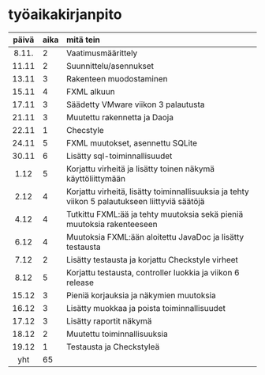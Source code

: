 # työaikakirjanpito

| päivä | aika | mitä tein  |
| :----:|:-----| :-----|
| 8.11. |  2   | Vaatimusmäärittely |
| 11.11 |  2   | Suunnittelu/asennukset |
| 13.11 |  3   | Rakenteen muodostaminen |
| 15.11 |  4   | FXML alkuun |
| 17.11 |  3   | Säädetty VMware viikon 3 palautusta |
| 21.11 |  3   | Muutettu rakennetta ja Daoja|
| 22.11 |  1   | Checstyle
| 24.11 |  5   | FXML muutokset, asennettu SQLite |
| 30.11 |  6   | Lisätty sql-toiminnallisuudet |
| 1.12  |  5   | Korjattu virheitä ja lisätty toinen näkymä käyttöliittymään | 
| 2.12  |  4   | Korjattu virheitä, lisätty toiminnallisuuksia ja tehty viikon 5 palautukseen liittyviä säätöjä |
| 4.12  |  4   | Tutkittu FXML:ää ja tehty muutoksia sekä pieniä muutoksia rakenteeseen |
| 6.12  |  4   | Muutoksia FXML:ään aloitettu JavaDoc ja lisätty testausta |
| 7.12  |  2   | Lisätty testausta ja korjattu Checkstyle virheet |
| 8.12  |  5   | Korjattu testausta, controller luokkia ja viikon 6 release | 
|15.12  |  3   | Pieniä korjauksia ja näkymien muutoksia |
|16.12  |  3   | Lisätty muokkaa ja poista toiminnallisuudet |
|17.12  |  3   | Lisätty raportit näkymä |
|18.12  |  2   | Muutettu toiminnallisuuksia |
|19.12  |  1   | Testausta ja Checkstyleä|
yht   |  65   | | 
